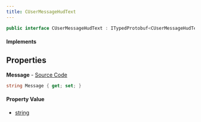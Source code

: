 ```yaml
---
title: CUserMessageHudText
---
```


```csharp
public interface CUserMessageHudText : ITypedProtobuf<CUserMessageHudText>, INativeHandle, INetMessage<CUserMessageHudText>, IDisposable
```

#### Implements

## Properties

**Message** - [Source Code](https://github.com/swiftly-solution/swiftlys2/blob/master/managed/src/SwiftlyS2.Generated/Protobufs/Interfaces/CUserMessageHudText.cs#L18)

```csharp
string Message { get; set; }
```

#### Property Value

- [string](https://learn.microsoft.com/dotnet/api/system.string)

